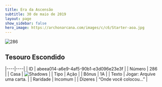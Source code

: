 ```yaml
---
title: Era da Ascensão
subtitle: 30 de maio de 2019
layout: page
show_sidebar: false
hero_image: https://archonarcana.com/images/c/c6/Starter-aoa.jpg
---
```


![286](https://cdn.keyforgegame.com/media/card_front/pt/435_286_JWQJ7C3VGHFR_pt.png)

## Tesouro Escondido

|----|----|
| ID | abeea014-a6e9-4af5-90b1-e3d096e23e3f |
| Número | 286 |
| Casa | ![Shadows](https://archonarcana.com/images/thumb/e/ee/Shadows.png/22px-Shadows.png "Sombras") |
| Tipo | Ação |
| Bônus | 1A |
| Texto | Jogar: Arquive uma carta. |
| Raridade | Incomum |
| Dizeres | “Onde você colocou…” |
